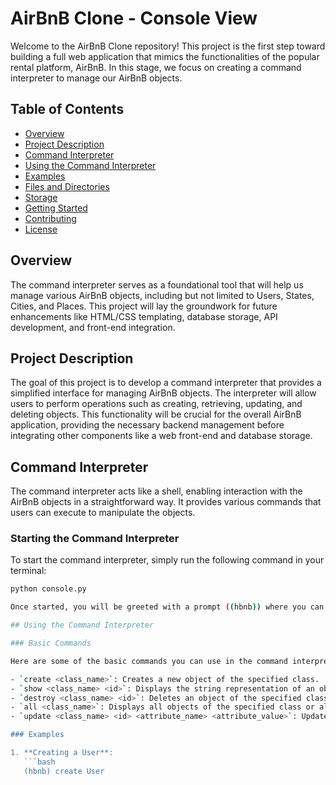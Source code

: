 # AirBnB Clone - Console View

Welcome to the AirBnB Clone repository! This project is the first step toward building a full web application that mimics the functionalities of the popular rental platform, AirBnB. In this stage, we focus on creating a command interpreter to manage our AirBnB objects.

## Table of Contents
- [Overview](#overview)
- [Project Description](#project-description)
- [Command Interpreter](#command-interpreter)
- [Using the Command Interpreter](#using-the-command-interpreter)
- [Examples](#examples)
- [Files and Directories](#files-and-directories)
- [Storage](#storage)
- [Getting Started](#getting-started)
- [Contributing](#contributing)
- [License](#license)

## Overview

The command interpreter serves as a foundational tool that will help us manage various AirBnB objects, including but not limited to Users, States, Cities, and Places. This project will lay the groundwork for future enhancements like HTML/CSS templating, database storage, API development, and front-end integration.

## Project Description

The goal of this project is to develop a command interpreter that provides a simplified interface for managing AirBnB objects. The interpreter will allow users to perform operations such as creating, retrieving, updating, and deleting objects. This functionality will be crucial for the overall AirBnB application, providing the necessary backend management before integrating other components like a web front-end and database storage.

## Command Interpreter

The command interpreter acts like a shell, enabling interaction with the AirBnB objects in a straightforward way. It provides various commands that users can execute to manipulate the objects.

### Starting the Command Interpreter

To start the command interpreter, simply run the following command in your terminal:

```bash
python console.py

Once started, you will be greeted with a prompt ((hbnb)) where you can enter commands.

## Using the Command Interpreter

### Basic Commands

Here are some of the basic commands you can use in the command interpreter:

- `create <class_name>`: Creates a new object of the specified class.
- `show <class_name> <id>`: Displays the string representation of an object based on the class name and ID.
- `destroy <class_name> <id>`: Deletes an object of the specified class.
- `all <class_name>`: Displays all objects of the specified class or all objects if no class is specified.
- `update <class_name> <id> <attribute_name> <attribute_value>`: Updates an object's attribute.

### Examples

1. **Creating a User**:
   ```bash
   (hbnb) create User
